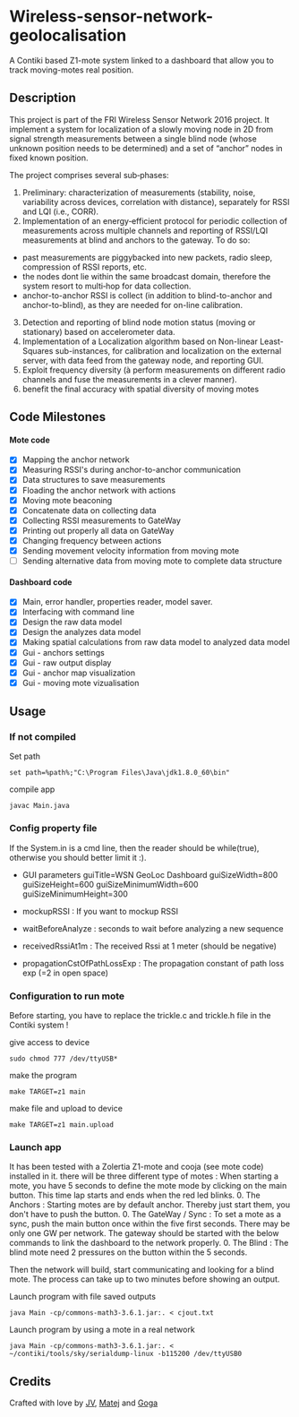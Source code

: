# Wireless-sensor-network-geolocalisation
A Contiki based Z1-mote system linked to a dashboard that allow you to track moving-motes real position.

## Description
This project is part of the FRI Wireless Sensor Network 2016 project. It implement a system for localization of a slowly moving node in 2D from signal strength measurements between a single blind node (whose unknown position needs to be determined) and a set of “anchor” nodes in fixed known position. 

The project comprises several sub‐phases:
1. Preliminary: characterization of measurements (stability, noise, variability across devices, correlation with distance), separately for RSSI and LQI (i.e., CORR).
2. Implementation of an energy‐efficient protocol for periodic collection of measurements across multiple channels and reporting of RSSI/LQI measurements at blind and anchors to the gateway. To do so:
- past measurements are piggybacked into new packets, radio sleep, compression of RSSI reports, etc. 
- the nodes dont lie within the same broadcast domain, therefore the system resort to multi‐hop for data collection. 
- anchor-to-anchor RSSI is collect (in addition to blind-to-anchor and anchor-to-blind), as they are needed for on-line calibration. 
3. Detection and reporting of blind node motion status (moving or stationary) based on accelerometer data.  
4. Implementation of a Localization algorithm based on Non-linear Least-Squares sub-instances, for calibration and localization on the external server, with data feed from the gateway node, and reporting GUI.
5. Exploit frequency diversity (à perform measurements on different radio channels and fuse the measurements in a clever manner). 
6. benefit the final accuracy with spatial diversity of moving motes


## Code Milestones
#### Mote code
- [x] Mapping the anchor network
- [x] Measuring RSSI's during anchor-to-anchor communication
- [x] Data structures to save measurements
- [x] Floading the anchor network with actions
- [x] Moving mote beaconing
- [x] Concatenate data on collecting data
- [x] Collecting RSSI measurements to GateWay
- [x] Printing out properly all data on GateWay
- [x] Changing frequency between actions
- [x] Sending movement velocity information from moving mote
- [ ] Sending alternative data from moving mote to complete data structure

#### Dashboard code
- [x] Main, error handler, properties reader, model saver.
- [x] Interfacing with command line
- [x] Design the raw data model
- [x] Design the analyzes data model
- [x] Making spatial calculations from raw data model to analyzed data model
- [x] Gui - anchors settings
- [x] Gui - raw output display
- [x] Gui - anchor map visualization
- [x] Gui - moving mote vizualisation

## Usage

### If not compiled

Set path
```
set path=%path%;"C:\Program Files\Java\jdk1.8.0_60\bin"
```
compile app
```
javac Main.java
```

### Config property file
If the System.in is a cmd line, then the reader should be while(true), otherwise you should better limit it :).

* GUI parameters
guiTitle=WSN GeoLoc Dashboard
guiSizeWidth=800
guiSizeHeight=600
guiSizeMinimumWidth=600
guiSizeMinimumHeight=300

* mockupRSSI : If you want to mockup RSSI
* waitBeforeAnalyze : seconds to wait before analyzing a new sequence
* receivedRssiAt1m : The received Rssi at 1 meter (should be negative)
* propagationCstOfPathLossExp : The propagation constant of path loss exp (=2 in open space)

### Configuration to run mote

Before starting, you have to replace the trickle.c and trickle.h file in the Contiki system !

give access to device
```
sudo chmod 777 /dev/ttyUSB*
```

make the program
```
make TARGET=z1 main
```

make file and upload to device
```
make TARGET=z1 main.upload
```

### Launch app

It has been tested with a Zolertia Z1-mote and cooja (see mote code) installed in it.
there will be three different type of motes :
When starting a mote, you have 5 seconds to define the mote mode by clicking on the main button. This time lap starts and ends when the red led blinks.
0. The Anchors : Starting motes are by default anchor. Thereby just start them, you don't have to push the button.
0. The GateWay / Sync : To set a mote as a sync, push the main button once within the five first seconds. There may be only one GW per network.
The gateway should be started with the below commands to link the dashboard to the network properly.
0. The Blind : The blind mote need 2 pressures on the button within the 5 seconds.

Then the network will build, start communicating and looking for a blind mote. The process can take up to two minutes before showing an output.


Launch program with file saved outputs
```
java Main -cp/commons-math3-3.6.1.jar:. < cjout.txt
```

Launch program by using a mote in a real network
```
java Main -cp/commons-math3-3.6.1.jar:. < ~/contiki/tools/sky/serialdump-linux -b115200 /dev/ttyUSB0
```


## Credits

Crafted with love by
[JV](https://github.com/jvdurieu), [Matej](https://github.com/DanicMa) and [Goga](https://github.com/gogickaa)

